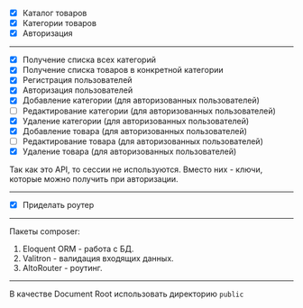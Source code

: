 - [x] Каталог товаров
- [x] Категории товаров
- [x] Авторизация

---
- [x] Получение списка всех категорий
- [x] Получение списка товаров в конкретной категории
- [x] Регистрация пользователей
- [x] Авторизация пользователей
- [x] Добавление категории (для авторизованных пользователей)
- [ ] Редактирование категории (для авторизованных пользователей)
- [x] Удаление категории (для авторизованных пользователей)
- [x] Добавление товара (для авторизованных пользователей)
- [ ] Редактирование товара (для авторизованных пользователей)
- [x] Удаление товара (для авторизованных пользователей)

Так как это API, то сессии не используются. Вместо них - ключи, которые можно получить при авторизации.

---
- [x] Приделать роутер
---
Пакеты composer: 

1. Eloquent ORM - работа с БД.
2. Valitron - валидация входящих данных.
3. AltoRouter - роутинг.
---
В качестве Document Root использовать директорию `public`